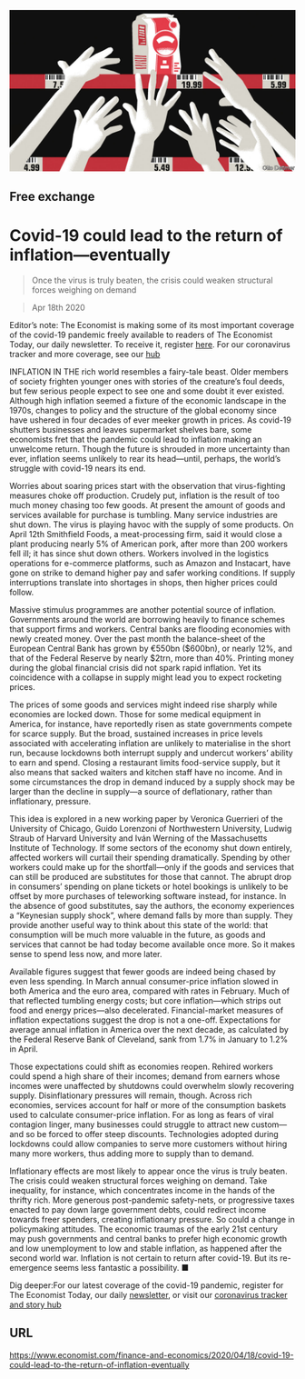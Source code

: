 ![](./images/20200418_FND000_0.jpg)

## Free exchange

# Covid-19 could lead to the return of inflation—eventually

> Once the virus is truly beaten, the crisis could weaken structural forces weighing on demand

> Apr 18th 2020

Editor’s note: The Economist is making some of its most important coverage of the covid-19 pandemic freely available to readers of The Economist Today, our daily newsletter. To receive it, register [here](https://www.economist.com//newslettersignup). For our coronavirus tracker and more coverage, see our [hub](https://www.economist.com//coronavirus)

INFLATION IN THE rich world resembles a fairy-tale beast. Older members of society frighten younger ones with stories of the creature’s foul deeds, but few serious people expect to see one and some doubt it ever existed. Although high inflation seemed a fixture of the economic landscape in the 1970s, changes to policy and the structure of the global economy since have ushered in four decades of ever meeker growth in prices. As covid-19 shutters businesses and leaves supermarket shelves bare, some economists fret that the pandemic could lead to inflation making an unwelcome return. Though the future is shrouded in more uncertainty than ever, inflation seems unlikely to rear its head—until, perhaps, the world’s struggle with covid-19 nears its end.

Worries about soaring prices start with the observation that virus-fighting measures choke off production. Crudely put, inflation is the result of too much money chasing too few goods. At present the amount of goods and services available for purchase is tumbling. Many service industries are shut down. The virus is playing havoc with the supply of some products. On April 12th Smithfield Foods, a meat-processing firm, said it would close a plant producing nearly 5% of American pork, after more than 200 workers fell ill; it has since shut down others. Workers involved in the logistics operations for e-commerce platforms, such as Amazon and Instacart, have gone on strike to demand higher pay and safer working conditions. If supply interruptions translate into shortages in shops, then higher prices could follow.

Massive stimulus programmes are another potential source of inflation. Governments around the world are borrowing heavily to finance schemes that support firms and workers. Central banks are flooding economies with newly created money. Over the past month the balance-sheet of the European Central Bank has grown by €550bn ($600bn), or nearly 12%, and that of the Federal Reserve by nearly $2trn, more than 40%. Printing money during the global financial crisis did not spark rapid inflation. Yet its coincidence with a collapse in supply might lead you to expect rocketing prices.

The prices of some goods and services might indeed rise sharply while economies are locked down. Those for some medical equipment in America, for instance, have reportedly risen as state governments compete for scarce supply. But the broad, sustained increases in price levels associated with accelerating inflation are unlikely to materialise in the short run, because lockdowns both interrupt supply and undercut workers’ ability to earn and spend. Closing a restaurant limits food-service supply, but it also means that sacked waiters and kitchen staff have no income. And in some circumstances the drop in demand induced by a supply shock may be larger than the decline in supply—a source of deflationary, rather than inflationary, pressure.

This idea is explored in a new working paper by Veronica Guerrieri of the University of Chicago, Guido Lorenzoni of Northwestern University, Ludwig Straub of Harvard University and Iván Werning of the Massachusetts Institute of Technology. If some sectors of the economy shut down entirely, affected workers will curtail their spending dramatically. Spending by other workers could make up for the shortfall—only if the goods and services that can still be produced are substitutes for those that cannot. The abrupt drop in consumers’ spending on plane tickets or hotel bookings is unlikely to be offset by more purchases of teleworking software instead, for instance. In the absence of good substitutes, say the authors, the economy experiences a “Keynesian supply shock”, where demand falls by more than supply. They provide another useful way to think about this state of the world: that consumption will be much more valuable in the future, as goods and services that cannot be had today become available once more. So it makes sense to spend less now, and more later.

Available figures suggest that fewer goods are indeed being chased by even less spending. In March annual consumer-price inflation slowed in both America and the euro area, compared with rates in February. Much of that reflected tumbling energy costs; but core inflation—which strips out food and energy prices—also decelerated. Financial-market measures of inflation expectations suggest the drop is not a one-off. Expectations for average annual inflation in America over the next decade, as calculated by the Federal Reserve Bank of Cleveland, sank from 1.7% in January to 1.2% in April.

Those expectations could shift as economies reopen. Rehired workers could spend a high share of their incomes; demand from earners whose incomes were unaffected by shutdowns could overwhelm slowly recovering supply. Disinflationary pressures will remain, though. Across rich economies, services account for half or more of the consumption baskets used to calculate consumer-price inflation. For as long as fears of viral contagion linger, many businesses could struggle to attract new custom—and so be forced to offer steep discounts. Technologies adopted during lockdowns could allow companies to serve more customers without hiring many more workers, thus adding more to supply than to demand.

Inflationary effects are most likely to appear once the virus is truly beaten. The crisis could weaken structural forces weighing on demand. Take inequality, for instance, which concentrates income in the hands of the thrifty rich. More generous post-pandemic safety-nets, or progressive taxes enacted to pay down large government debts, could redirect income towards freer spenders, creating inflationary pressure. So could a change in policymaking attitudes. The economic traumas of the early 21st century may push governments and central banks to prefer high economic growth and low unemployment to low and stable inflation, as happened after the second world war. Inflation is not certain to return after covid-19. But its re-emergence seems less fantastic a possibility. ■

Dig deeper:For our latest coverage of the covid-19 pandemic, register for The Economist Today, our daily [newsletter](https://www.economist.com//newslettersignup), or visit our [coronavirus tracker and story hub](https://www.economist.com//coronavirus)

## URL

https://www.economist.com/finance-and-economics/2020/04/18/covid-19-could-lead-to-the-return-of-inflation-eventually

